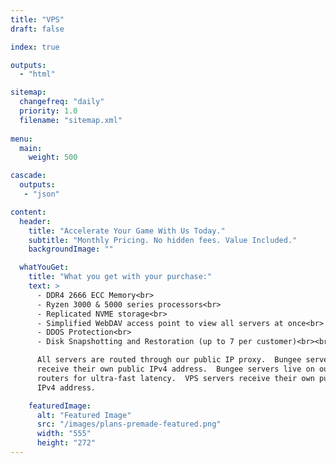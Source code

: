 ```yaml
---
title: "VPS"
draft: false

index: true

outputs:
  - "html"

sitemap:
  changefreq: "daily"
  priority: 1.0
  filename: "sitemap.xml"
  
menu:
  main:
    weight: 500

cascade:
  outputs:
   - "json"

content:
  header:
    title: "Accelerate Your Game With Us Today."
    subtitle: "Monthly Pricing. No hidden fees. Value Included."
    backgroundImage: ""

  whatYouGet:
    title: "What you get with your purchase:"
    text: >
      - DDR4 2666 ECC Memory<br>
      - Ryzen 3000 & 5000 series processors<br>
      - Replicated NVME storage<br>
      - Simplified WebDAV access point to view all servers at once<br>
      - DDOS Protection<br>
      - Disk Snapshotting and Restoration (up to 7 per customer)<br><br>

      All servers are routed through our public IP proxy.  Bungee servers
      receive their own public IPv4 address.  Bungee servers live on our edge
      routers for ultra-fast latency.  VPS servers receive their own public
      IPv4 address.

    featuredImage:
      alt: "Featured Image"
      src: "/images/plans-premade-featured.png"
      width: "555"
      height: "272"
---
```


